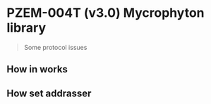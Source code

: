 # PZEM-004T (v3.0) Mycrophyton library 
> Some protocol issues

## How in works 


## How set addrasser

